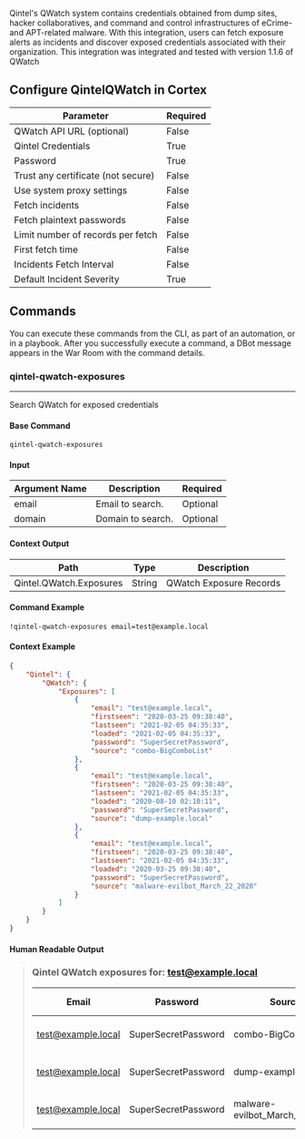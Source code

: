 Qintel's QWatch system contains credentials obtained from dump sites, hacker collaboratives, and command and control infrastructures of eCrime- and APT-related malware. With this integration, users can fetch exposure alerts as incidents and discover exposed credentials associated with their organization.
This integration was integrated and tested with version 1.1.6 of QWatch

## Configure QintelQWatch in Cortex


| **Parameter** | **Required** |
| --- | --- |
| QWatch API URL (optional) | False |
| Qintel Credentials | True |
| Password | True |
| Trust any certificate (not secure) | False |
| Use system proxy settings | False |
| Fetch incidents | False |
| Fetch plaintext passwords | False |
| Limit number of records per fetch | False |
| First fetch time | False |
| Incidents Fetch Interval | False |
| Default Incident Severity | True |

## Commands

You can execute these commands from the CLI, as part of an automation, or in a playbook.
After you successfully execute a command, a DBot message appears in the War Room with the command details.

### qintel-qwatch-exposures

***
Search QWatch for exposed credentials


#### Base Command

`qintel-qwatch-exposures`

#### Input

| **Argument Name** | **Description** | **Required** |
| --- | --- | --- |
| email | Email to search. | Optional | 
| domain | Domain to search. | Optional | 


#### Context Output

| **Path** | **Type** | **Description** |
| --- | --- | --- |
| Qintel.QWatch.Exposures | String | QWatch Exposure Records | 


#### Command Example

```!qintel-qwatch-exposures email=test@example.local```

#### Context Example

```json
{
    "Qintel": {
        "QWatch": {
            "Exposures": [
                {
                    "email": "test@example.local",
                    "firstseen": "2020-03-25 09:38:40",
                    "lastseen": "2021-02-05 04:35:33",
                    "loaded": "2021-02-05 04:35:33",
                    "password": "SuperSecretPassword",
                    "source": "combo-BigComboList"
                },
                {
                    "email": "test@example.local",
                    "firstseen": "2020-03-25 09:38:40",
                    "lastseen": "2021-02-05 04:35:33",
                    "loaded": "2020-08-10 02:10:11",
                    "password": "SuperSecretPassword",
                    "source": "dump-example.local"
                },
                {
                    "email": "test@example.local",
                    "firstseen": "2020-03-25 09:38:40",
                    "lastseen": "2021-02-05 04:35:33",
                    "loaded": "2020-03-25 09:38:40",
                    "password": "SuperSecretPassword",
                    "source": "malware-evilbot_March_22_2020"
                }
            ]
        }
    }
}
```

#### Human Readable Output

>### Qintel QWatch exposures for: test@example.local
>
>|Email|Password|Source|Loaded|First Seen|Last Seen|
>|---|---|---|---|---|---|
>| test@example.local | SuperSecretPassword | combo-BigComboList | 2021-02-05 04:35:33 | 2020-03-25 09:38:40 | 2021-02-05 04:35:33 |
>| test@example.local | SuperSecretPassword | dump-example.local | 2020-08-10 02:10:11 | 2020-03-25 09:38:40 | 2021-02-05 04:35:33 |
>| test@example.local | SuperSecretPassword | malware-evilbot_March_22_2020 | 2020-03-25 09:38:40 | 2020-03-25 09:38:40 | 2021-02-05 04:35:33 |
